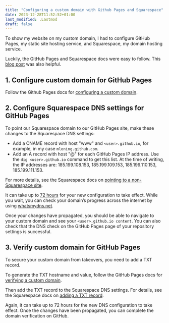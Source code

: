 ```yaml
---
title: "Configuring a custom domain with Github Pages and Squarespace"
date: 2023-12-28T11:52:52+01:00
last_modified: .Lastmod
draft: false
---
```


To show my website on my custom domain, I had to configure GitHub Pages, my static site hosting service, and Squarespace, my domain hosting service.

Luckily, the GitHub Pages and Squarespace docs were easy to follow. 
This [blog post] was also helpful. 

[blog post]: https://emilymdubois.medium.com/using-a-squarespace-domain-with-github-pages-438951d4f5b7

## 1. Configure custom domain for GitHub Pages 

Follow the Github Pages docs for [configuring a custom domain].

[configuring a custom domain]: https://docs.github.com/en/pages/configuring-a-custom-domain-for-your-github-pages-site

## 2. Configure Squarespace DNS settings for GitHub Pages 

To point our Squarespace domain to our GitHub Pages site, make these changes to the Squarespace DNS settings:

* Add a CNAME record with host "www" and `<user>.github.io`, for example, in my case `mloning.github.com`.
* Add an A record with host "@" for each GitHub Pages IP address. Use the `dig <user>.github.io` command to get this list. At the time of writing, the IP addresses are: 185.199.108.153, 185.199.109.153, 185.199.110.153, 185.199.111.153.

For more details, see the Squarespace docs on [pointing to a non-Squarespace site]. 

It can take up to [72 hours] for your new configuration to take effect.
While you wait, you can check your domain’s progress across the internet by using [whatsmydns.net].

Once your changes have propagated, you should be able to navigate to your custom domain and see your `<user>.github.io content`.
You can also check that the DNS check on the GitHub Pages page of your repository settings is successful.

[pointing to a non-Squarespace site]: https://support.squarespace.com/hc/en-us/articles/215744668#toc-point-to-a-non-squarespace-site
[72 hours]: https://support.squarespace.com/hc/en-us/articles/206206678
[whatsmydns.net]: https://www.whatsmydns.net/

## 3. Verify custom domain for GitHub Pages 

To secure your custom domain from takeovers, you need to add a TXT record.

To generate the TXT hostname and value, follow the GitHub Pages docs for [verifying a custom domain].

Then add the TXT record to the Squarespace DNS settings.
For details, see the Squarespace docs on [adding a TXT record].

Again, it can take up to 72 hours for the new DNS configuration to take effect.
Once the changes have been propagated, you can complete the domain verification on GitHub.

[adding a TXT record]: https://support.squarespace.com/hc/en-us/articles/360002101888#toc-txt-records
[verifying a custom domain]: https://docs.github.com/en/pages/configuring-a-custom-domain-for-your-github-pages-site/verifying-your-custom-domain-for-github-pages


